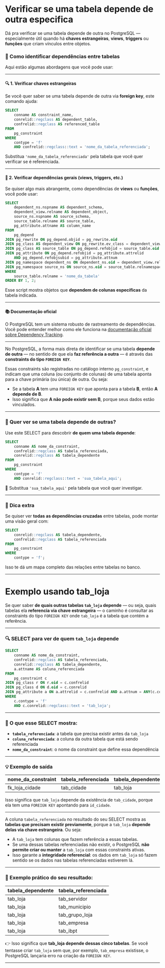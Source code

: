 # Verificar se uma tabela depende de outra especifica

Dá pra verificar se uma tabela depende de outra no PostgreSQL — especialmente útil quando há **chaves estrangeiras**, **views**, **triggers** ou **funções** que criam vínculos entre objetos.

### 🧠 Como identificar dependências entre tabelas

Aqui estão algumas abordagens que você pode usar:

---

#### 🔍 1. **Verificar chaves estrangeiras**
Se você quer saber se uma tabela depende de outra via **foreign key**, este comando ajuda:

```sql
SELECT
    conname AS constraint_name,
    conrelid::regclass AS dependent_table,
    confrelid::regclass AS referenced_table
FROM
    pg_constraint
WHERE
    contype = 'f'
    AND confrelid::regclass::text = 'nome_da_tabela_referenciada';
```

Substitua `'nome_da_tabela_referenciada'` pela tabela que você quer verificar se é referenciada.

---

#### 🧠 2. **Verificar dependências gerais (views, triggers, etc.)**
Se quiser algo mais abrangente, como dependências de **views** ou **funções**, você pode usar:

```sql
SELECT
    dependent_ns.nspname AS dependent_schema,
    dependent_view.relname AS dependent_object,
    source_ns.nspname AS source_schema,
    source_table.relname AS source_table,
    pg_attribute.attname AS column_name
FROM
    pg_depend
JOIN pg_rewrite ON pg_depend.objid = pg_rewrite.oid
JOIN pg_class AS dependent_view ON pg_rewrite.ev_class = dependent_view.oid
JOIN pg_class AS source_table ON pg_depend.refobjid = source_table.oid
JOIN pg_attribute ON pg_depend.refobjid = pg_attribute.attrelid
    AND pg_depend.refobjsubid = pg_attribute.attnum
JOIN pg_namespace dependent_ns ON dependent_ns.oid = dependent_view.relnamespace
JOIN pg_namespace source_ns ON source_ns.oid = source_table.relnamespace
WHERE
    source_table.relname = 'nome_da_tabela'
ORDER BY 1, 2;
```

Esse script mostra objetos que **dependem de colunas específicas** da tabela indicada.

---

#### 📚 Documentação oficial
O PostgreSQL tem um sistema robusto de rastreamento de dependências. Você pode entender melhor como ele funciona na [documentação oficial sobre Dependency Tracking](https://www.postgresql.org/docs/current/ddl-depend.html).
___

No PostgreSQL, a forma mais direta de identificar se uma tabela **depende de outra** — no sentido de que ela **faz referência a outra** — é através das **constraints do tipo `FOREIGN KEY`**.

Essas constraints são registradas no catálogo interno `pg_constraint`, e indicam que uma coluna (ou conjunto de colunas) de uma tabela aponta para a chave primária (ou única) de outra. Ou seja:

- Se a tabela **A** tem uma `FOREIGN KEY` que aponta para a tabela **B**, então **A depende de B**.
- Isso significa que **A não pode existir sem B**, porque seus dados estão vinculados.

---

### 🔎 Quer ver se uma tabela depende de outras?

Use este SELECT para descobrir **de quem uma tabela depende**:

```sql
SELECT
    conname AS nome_da_constraint,
    confrelid::regclass AS tabela_referenciada,
    conrelid::regclass AS tabela_dependente
FROM
    pg_constraint
WHERE
    contype = 'f'
    AND conrelid::regclass::text = 'sua_tabela_aqui';
```

📌 Substitua `'sua_tabela_aqui'` pela tabela que você quer investigar.

---

### 🧠 Dica extra

Se quiser ver **todas as dependências cruzadas** entre tabelas, pode montar uma visão geral com:

```sql
SELECT
    conrelid::regclass AS tabela_dependente,
    confrelid::regclass AS tabela_referenciada
FROM
    pg_constraint
WHERE
    contype = 'f';
```

Isso te dá um mapa completo das relações entre tabelas no banco.
___

# Exemplo usando tab_loja

Se quer saber **de quais outras tabelas `tab_loja` depende** — ou seja, quais tabelas ela **referencia via chave estrangeira** — o caminho é consultar as constraints do tipo `FOREIGN KEY` onde `tab_loja` é a tabela que contém a referência.

---

### 🔍 SELECT para ver **de quem `tab_loja` depende**

```sql
SELECT
    conname AS nome_da_constraint,
    confrelid::regclass AS tabela_referenciada,
    conrelid::regclass AS tabela_dependente,
    a.attname AS coluna_referenciada
FROM
    pg_constraint c
JOIN pg_class r ON r.oid = c.confrelid
JOIN pg_class d ON d.oid = c.conrelid
JOIN pg_attribute a ON a.attrelid = c.confrelid AND a.attnum = ANY(c.confkey)
WHERE
    c.contype = 'f'
    AND c.conrelid::regclass::text = 'tab_loja';
```

---

### 🧠 O que esse SELECT mostra:

- **`tabela_referenciada`**: a tabela que precisa existir antes da `tab_loja`
- **`coluna_referenciada`**: a coluna da outra tabela que está sendo referenciada
- **`nome_da_constraint`**: o nome da constraint que define essa dependência

---

### 💡 Exemplo de saída

| nome_da_constraint | tabela_referenciada | tabela_dependente | coluna_referenciada |
|--------------------|---------------------|--------------------|----------------------|
| fk_loja_cidade     | tab_cidade          | tab_loja           | id_cidade            |

Isso significa que `tab_loja` depende da existência de `tab_cidade`, porque ela tem uma `FOREIGN KEY` apontando para `id_cidade`.
___

A coluna `tabela_referenciada` no resultado do seu SELECT mostra as **tabelas que precisam existir previamente**, porque a `tab_loja` **depende delas via chave estrangeira**. Ou seja:

- A `tab_loja` tem colunas que fazem referência a essas tabelas.
- Se uma dessas tabelas referenciadas não existir, o PostgreSQL **não permite criar ou manter** a `tab_loja` com essas constraints ativas.
- Isso garante a **integridade referencial**: os dados em `tab_loja` só fazem sentido se os dados nas tabelas referenciadas estiverem lá.

---

### 🔗 Exemplo prático do seu resultado:

| tabela_dependente | tabela_referenciada |
|-------------------|---------------------|
| tab_loja          | tab_servidor        |
| tab_loja          | tab_municipio       |
| tab_loja          | tab_grupo_loja      |
| tab_loja          | tab_empresa         |
| tab_loja          | tab_ibpt            |

👉 Isso significa que **tab_loja depende dessas cinco tabelas**. Se você tentasse criar `tab_loja` sem que, por exemplo, `tab_empresa` existisse, o PostgreSQL lançaria erro na criação da `FOREIGN KEY`.


___


